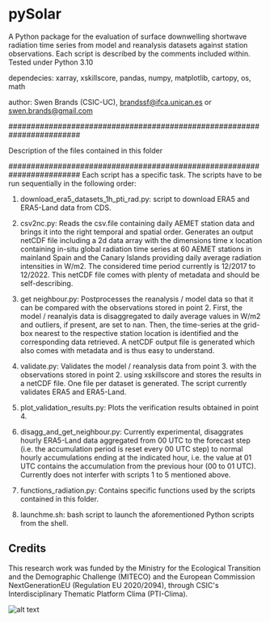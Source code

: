 # pySolar
A Python package for the evaluation of surface downwelling shortwave
 radiation time series from model and reanalysis datasets
 against station observations. Each script is described by the comments
 included within. Tested under Python 3.10
 
dependecies: xarray, xskillscore, pandas, numpy, matplotlib, cartopy, os, math

author: Swen Brands (CSIC-UC), brandssf@ifca.unican.es or swen.brands@gmail.com

########################################################################

Description of the files contained in this folder

########################################################################
Each script has a specific task. The scripts have to be run sequentially 
in the following order:

1. download_era5_datasets_1h_pti_rad.py: script to download ERA5 and
ERA5-Land data from CDS.

2. csv2nc.py: Reads the csv.file containing daily AEMET station data and brings
it into the right temporal and spatial order. Generates an output
netCDF file including a 2d data array with the dimensions time x location
containing in-situ global radiation time series at 60 AEMET stations 
in mainland Spain and the Canary Islands providing daily average radiation
intensities in W/m2. The considered time period currently is 12/2017 to 12/2022.
This netCDF file comes with plenty of metadata and should be self-describing.

3. get neighbour.py: Postprocesses the reanalysis / model data so that
it can be compared with the observations stored in point 2. First, the
model / reanalyis data is disaggregated to daily average values in W/m2
and outliers, if present, are set to nan. Then, the time-series at
the grid-box nearest to the respective station location is identified
 and the corresponding data retrieved. A netCDF output file is 
generated which also comes with metadata and is thus easy to understand.

4. validate.py: Validates the model / reanalysis data from point 3. with the
observations stored in point 2. using xskillscore and stores the results
in a netCDF file. One file per dataset is generated. The script currently
validates ERA5 and ERA5-Land.

5. plot_validation_results.py: Plots the verification results obtained
in point 4.

6. disagg_and_get_neighbour.py: Currently experimental, disaggrates
hourly ERA5-Land data aggregated from 00 UTC to the forecast step
(i.e. the accumulation period is reset every 00 UTC step) to normal
hourly accumulations ending at the indicated hour, i.e. the value at 01
UTC contains the accumulation from the previous hour (00 to 01 UTC).
Currently does not interfer with scripts 1 to 5 mentioned above.

7. functions_radiation.py: Contains specific functions used by the 
scripts contained in this folder.

8. launchme.sh: bash script to launch the aforementioned Python scripts
from the shell.


Credits
-------
This research work was funded by the Ministry for the Ecological Transition and the Demographic Challenge (MITECO) and the European Commission NextGenerationEU (Regulation EU 2020/2094), through CSIC's Interdisciplinary Thematic Platform Clima (PTI-Clima).

![alt text](https://www.miteco.gob.es/content/experience-fragments/miteco/language-masters/en/site/header/master-es/_jcr_content/root/header_container/logoImage.coreimg.svg/1693915329839/header-logo.svg)

